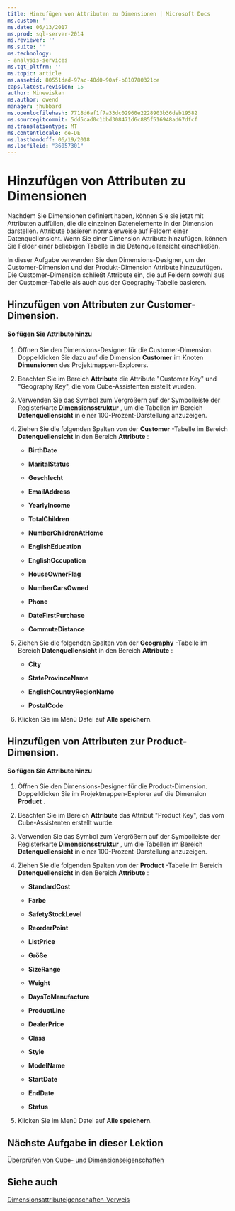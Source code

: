 ```yaml
---
title: Hinzufügen von Attributen zu Dimensionen | Microsoft Docs
ms.custom: ''
ms.date: 06/13/2017
ms.prod: sql-server-2014
ms.reviewer: ''
ms.suite: ''
ms.technology:
- analysis-services
ms.tgt_pltfrm: ''
ms.topic: article
ms.assetid: 80551dad-97ac-40d0-90af-b810780321ce
caps.latest.revision: 15
author: Minewiskan
ms.author: owend
manager: jhubbard
ms.openlocfilehash: 7718d6af1f7a33dc02960e2228903b36deb19582
ms.sourcegitcommit: 5dd5cad0c1bbd308471d6c885f516948ad67dfcf
ms.translationtype: MT
ms.contentlocale: de-DE
ms.lasthandoff: 06/19/2018
ms.locfileid: "36057301"
---
```

# <a name="adding-attributes-to-dimensions"></a>Hinzufügen von Attributen zu Dimensionen
  Nachdem Sie Dimensionen definiert haben, können Sie sie jetzt mit Attributen auffüllen, die die einzelnen Datenelemente in der Dimension darstellen. Attribute basieren normalerweise auf Feldern einer Datenquellensicht. Wenn Sie einer Dimension Attribute hinzufügen, können Sie Felder einer beliebigen Tabelle in die Datenquellensicht einschließen.  
  
 In dieser Aufgabe verwenden Sie den Dimensions-Designer, um der Customer-Dimension und der Produkt-Dimension Attribute hinzuzufügen. Die Customer-Dimension schließt Attribute ein, die auf Feldern sowohl aus der Customer-Tabelle als auch aus der Geography-Tabelle basieren.  
  
## <a name="adding-attributes-to-the-customer-dimension"></a>Hinzufügen von Attributen zur Customer-Dimension.  
  
#### <a name="to-add-attributes"></a>So fügen Sie Attribute hinzu  
  
1.  Öffnen Sie den Dimensions-Designer für die Customer-Dimension. Doppelklicken Sie dazu auf die Dimension **Customer** im Knoten **Dimensionen** des Projektmappen-Explorers.  
  
2.  Beachten Sie im Bereich **Attribute** die Attribute "Customer Key" und "Geography Key", die vom Cube-Assistenten erstellt wurden.  
  
3.  Verwenden Sie das Symbol zum Vergrößern auf der Symbolleiste der Registerkarte **Dimensionsstruktur** , um die Tabellen im Bereich **Datenquellensicht** in einer 100-Prozent-Darstellung anzuzeigen.  
  
4.  Ziehen Sie die folgenden Spalten von der **Customer** -Tabelle im Bereich **Datenquellensicht** in den Bereich **Attribute** :  
  
    -   **BirthDate**  
  
    -   **MaritalStatus**  
  
    -   **Geschlecht**  
  
    -   **EmailAddress**  
  
    -   **YearlyIncome**  
  
    -   **TotalChildren**  
  
    -   **NumberChildrenAtHome**  
  
    -   **EnglishEducation**  
  
    -   **EnglishOccupation**  
  
    -   **HouseOwnerFlag**  
  
    -   **NumberCarsOwned**  
  
    -   **Phone**  
  
    -   **DateFirstPurchase**  
  
    -   **CommuteDistance**  
  
5.  Ziehen Sie die folgenden Spalten von der **Geography** -Tabelle im Bereich **Datenquellensicht** in den Bereich **Attribute** :  
  
    -   **City**  
  
    -   **StateProvinceName**  
  
    -   **EnglishCountryRegionName**  
  
    -   **PostalCode**  
  
6.  Klicken Sie im Menü Datei auf **Alle speichern**.  
  
## <a name="adding-attributes-to-the-product-dimension"></a>Hinzufügen von Attributen zur Product-Dimension.  
  
#### <a name="to-add-attributes"></a>So fügen Sie Attribute hinzu  
  
1.  Öffnen Sie den Dimensions-Designer für die Product-Dimension. Doppelklicken Sie im Projektmappen-Explorer auf die Dimension **Product** .  
  
2.  Beachten Sie im Bereich **Attribute** das Attribut "Product Key", das vom Cube-Assistenten erstellt wurde.  
  
3.  Verwenden Sie das Symbol zum Vergrößern auf der Symbolleiste der Registerkarte **Dimensionsstruktur** , um die Tabellen im Bereich **Datenquellensicht** in einer 100-Prozent-Darstellung anzuzeigen.  
  
4.  Ziehen Sie die folgenden Spalten von der **Product** -Tabelle im Bereich **Datenquellensicht** in den Bereich **Attribute** :  
  
    -   **StandardCost**  
  
    -   **Farbe**  
  
    -   **SafetyStockLevel**  
  
    -   **ReorderPoint**  
  
    -   **ListPrice**  
  
    -   **Größe**  
  
    -   **SizeRange**  
  
    -   **Weight**  
  
    -   **DaysToManufacture**  
  
    -   **ProductLine**  
  
    -   **DealerPrice**  
  
    -   **Class**  
  
    -   **Style**  
  
    -   **ModelName**  
  
    -   **StartDate**  
  
    -   **EndDate**  
  
    -   **Status**  
  
5.  Klicken Sie im Menü Datei auf **Alle speichern**.  
  
## <a name="next-task-in-lesson"></a>Nächste Aufgabe in dieser Lektion  
 [Überprüfen von Cube- und Dimensionseigenschaften](lesson-2-4-reviewing-cube-and-dimension-properties.md)  
  
## <a name="see-also"></a>Siehe auch  
 [Dimensionsattributeigenschaften-Verweis](multidimensional-models/dimension-attribute-properties-reference.md)  
  
  